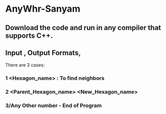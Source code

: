 # AnyWhr-Sanyam


## Download the code and run in any compiler that supports C++.

## Input , Output Formats,

There are 3 cases:
 ### 1 <Hexagon_name> : To find neighbors
 ### 2 <Parent_Hexagon_name> <New_Hexagon_name> <Side>
 ### 3/Any Other number - End of Program
